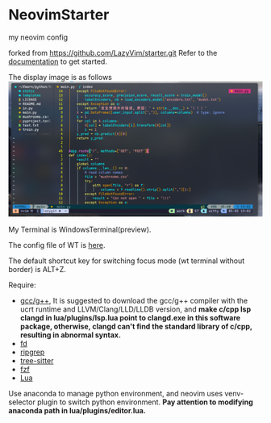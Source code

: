# NeovimStarter

my neovim config

forked from https://github.com/LazyVim/starter.git
Refer to the [documentation](https://lazyvim.github.io/installation) to get started.

The display image is as follows
![pic_of_nvim](./nvim.png)

My Terminal is WindowsTerminal(preview).

The config file of WT is [here](https://github.com/WittyCo/Dotfiles/blob/main/windows/WindowsTerminal/settings.json).

The default shortcut key for switching focus mode (wt terminal without border) is ALT+Z.

Require:

- [gcc/g++](https://winlibs.com/), It is suggested to download the gcc/g++ compiler with the ucrt runtime and LLVM/Clang/LLD/LLDB version, and **make c/cpp lsp clangd in lua/plugins/lsp.lua point to clangd.exe in this software package, otherwise, clangd can't find the standard library of c/cpp, resulting in abnormal syntax.**
- [fd](https://github.com/sharkdp/fd)
- [ripgrep](https://github.com/BurntSushi/ripgrep)
- [tree-sitter](https://github.com/tree-sitter/tree-sitter)
- [fzf](https://github.com/junegunn/fzf)
- [Lua](https://github.com/DevelopersCommunity/cmake-lua)

Use anaconda to manage python environment, and neovim uses venv-selector plugin to switch python environment. **Pay attention to modifying anaconda path in lua/plugins/editor.lua.**
